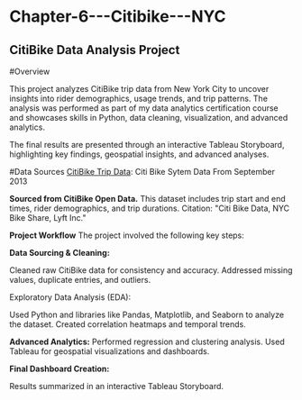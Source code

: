 # Chapter-6---Citibike---NYC

## CitiBike Data Analysis Project
#Overview

This project analyzes CitiBike trip data from New York City to uncover insights into rider demographics, usage trends, and trip patterns. The analysis was performed as part of my data analytics certification course and showcases skills in Python, data cleaning, visualization, and advanced analytics.

The final results are presented through an interactive Tableau Storyboard, highlighting key findings, geospatial insights, and advanced analyses.

#Data Sources
[CitiBike Trip Data](https://citibikenyc.com/system-data): Citi Bike Sytem Data From September 2013 

**Sourced from CitiBike Open Data.**
This dataset includes trip start and end times, rider demographics, and trip durations.
Citation: "Citi Bike Data, NYC Bike Share, Lyft Inc."

**Project Workflow**
The project involved the following key steps:

**Data Sourcing & Cleaning:**

Cleaned raw CitiBike data for consistency and accuracy.
Addressed missing values, duplicate entries, and outliers.

Exploratory Data Analysis (EDA):

Used Python and libraries like Pandas, Matplotlib, and Seaborn to analyze the dataset.
Created correlation heatmaps and temporal trends.

**Advanced Analytics:**
Performed regression and clustering analysis.
Used Tableau for geospatial visualizations and dashboards.

**Final Dashboard Creation:**

Results summarized in an interactive Tableau Storyboard.
